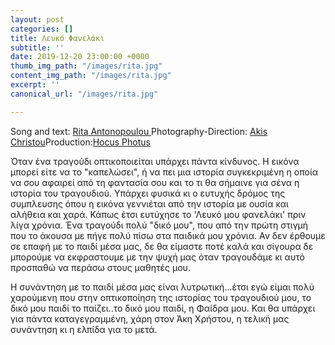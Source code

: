 ```yaml
---
layout: post
categories: []
title: Λευκό Φανελάκι
subtitle: ''
date: 2019-12-20 23:00:00 +0000
thumb_img_path: "/images/rita.jpg"
content_img_path: "/images/rita.jpg"
excerpt: ''
canonical_url: "/images/rita.jpg"

---
```


Song and text: <a href="https://www.facebook.com/rita.antonopoulou/" target="blank">Rita Antonopoulou </a> Photography-Direction: <a href="https://www.facebook.com/akis.christou.7" target="blank">Akis Christou</a>Production:<a href="https://www.facebook.com/1minute.project/" target="blank">Hocus Photus</a>

Όταν ένα τραγούδι οπτικοποιείται υπάρχει πάντα κίνδυνος. Η εικόνα μπορεί είτε να το "καπελώσει", ή να πει μια ιστορία συγκεκριμένη η οποία να σου αφαιρεί από τη φαντασία σου και το τι θα σήμαινε για σένα η ιστορία του τραγουδιού. Υπάρχει φυσικά κι ο ευτυχής δρόμος της συμπλευσης όπου η εικόνα γεννιέται από την ιστορία με ουσία και αλήθεια και χαρά. Κάπως έτσι ευτύχησε το 'Λευκό μου φανελάκι' πριν λίγα χρόνια. Ένα τραγούδι πολύ "δικό μου", που από την πρώτη στιγμή που το άκουσα με πήγε πολύ πίσω στα παιδικά μου χρόνια. Αν δεν έρθουμε σε επαφή με το παιδί μέσα μας, δε θα είμαστε ποτέ καλά και σίγουρα δε μπορούμε να εκφραστουμε με την ψυχή μας όταν τραγουδάμε κι αυτό προσπαθώ να περάσω στους μαθητές μου. 

Η συνάντηση με το παιδί μέσα μας είναι λυτρωτική...έτσι εγώ είμαι πολύ χαρούμενη που στην οπτικοποίηση της ιστορίας του τραγουδιού μου, το δικό μου παιδί το παίζει..το δικό μου παιδί, η Φαίδρα μου. Και θα υπάρχει για πάντα καταγεγραμμένη, χάρη στον Άκη Χρήστου, η τελική μας συνάντηση κι η ελπίδα για το μετά.